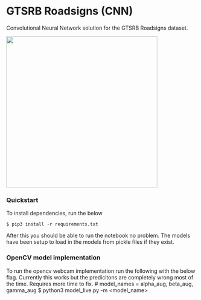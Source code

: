 # GTSRB Roadsigns (CNN)
Convolutional Neural Network solution for the GTSRB Roadsigns dataset.

<img width=400 src="https://production-media.paperswithcode.com/datasets/GTSRB-0000000633-9ce3c5f6_Dki5Rsf.jpg"/>

### Quickstart

To install dependencies, run the below

	$ pip3 install -r requirements.txt

After this you should be able to run the notebook no problem. The models have been setup to load in the models from pickle files if they exist.

### OpenCV model implementation
To run the opencv webcam implementation run the following with the below flag.
Currently this works but the predicitons are completely wrong most of the time. Requires more time to fix.
	# model_names = alpha_aug, beta_aug, gamma_aug
	$ python3 model_live.py -m <model_name>
